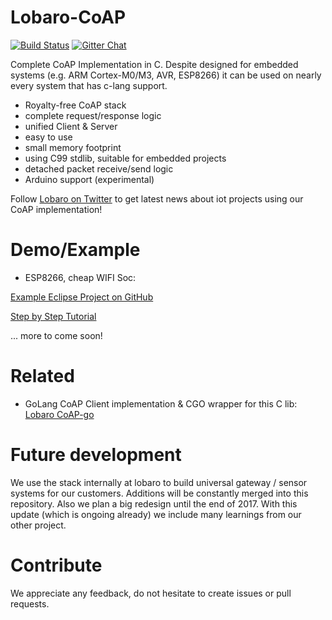 # Lobaro-CoAP

[![Build Status](https://travis-ci.org/Lobaro/lobaro-coap.svg?branch=master)](https://travis-ci.org/Lobaro/lobaro-coap)
[![Gitter Chat](http://img.shields.io/badge/chat-online-brightgreen.svg)](https://gitter.im/lobaro-iot/Lobby)

Complete CoAP Implementation in C.
Despite designed for embedded systems (e.g. ARM Cortex-M0/M3, AVR, ESP8266) it can be used on nearly every system that has c-lang support.

* Royalty-free CoAP stack
* complete request/response logic
* unified Client & Server
* easy to use
* small memory footprint
* using C99 stdlib, suitable for embedded projects
* detached packet receive/send logic
* Arduino support (experimental)

Follow [Lobaro on Twitter](https://twitter.com/LobaroHH) to get latest news about iot projects using our CoAP implementation!

# Demo/Example
* ESP8266, cheap WIFI Soc:

[Example Eclipse Project on GitHub](https://github.com/Lobaro/lobaro-coap-on-esp8266)

[Step by Step Tutorial](http://www.lobaro.com/lobaro-coap-on-esp8266/)

... more to come soon!

# Related
* GoLang CoAP Client implementation & CGO wrapper for this C lib: [Lobaro CoAP-go](https://github.com/Lobaro/coap-go)

# Future development
We use the stack internally at lobaro to build universal gateway / sensor systems for our customers. Additions will be constantly merged into this repository. Also we plan a big redesign until the end of 2017. With this update (which is ongoing already) we include many learnings from our other project. 

# Contribute
We appreciate any feedback, do not hesitate to create issues or pull requests.

